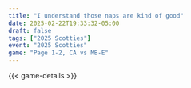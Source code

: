 ```yaml
---
title: "I understand those naps are kind of good"
date: 2025-02-22T19:33:32-05:00
draft: false
tags: ["2025 Scotties"]
event: "2025 Scotties"
game: "Page 1-2, CA vs MB-E"
---
```

{{< game-details >}}
<!--more-->

